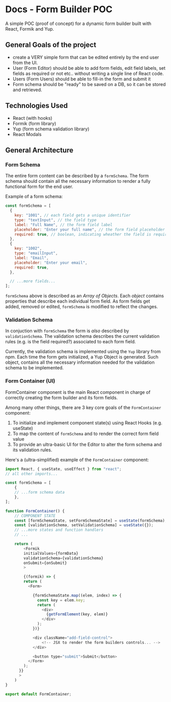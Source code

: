 # Docs - Form Builder POC

A simple POC (proof of concept) for a dynamic form builder built with React, Formik and Yup.

## General Goals of the project

- create a VERY simple form that can be edited entirely by the end user from the UI.
- User (Form Editor) should be able to add form fields, edit field labels, set fields as required or not etc.. without writing a single line of React code.
- Users (Form Users) should be able to fill-in the form and submit it
- Form schema should be "ready" to be saved on a DB, so it can be stored and retrieved.

## Technologies Used

- React (with hooks)
- Formik (form library)
- Yup (form schema validation library)
- React Modals

## General Architecture

### Form Schema

The entire form content can be described by a `formSchema`. The form schema should contain all the necessary information to render a fully functional form for the end user.

Example of a form schema:

```javascript
const formSchema = [
  {
    key: "1001", // each field gets a unique identifier
    type: "textInput", // the field type
    label: "Full Name", // the form field label
    placeholder: "Enter your full name", // the form field placeholder
    required: true, // boolean, indicating wheather the field is required or not
  },
  {
    key: "1002",
    type: "emailInput",
    label: "Email",
    placeholder: "Enter your email",
    required: true,
  },

  // ...more fields...
];
```

`formSchema` above is described as an _Array of Objects_. Each _object_ contains properties that describe each individual form field. As form fields get added, removed or edited, `formSchema` is modified to reflect the changes.

### Validation Schema

In conjuction with `formSchema` the form is _also_ described by `validationSchema`. The validation schema describes the current validation rules (e.g. is the field required?) associated to each form field.

Currently, the validation schema is implemented using the `Yup` library from npm. Each time the form gets initialized, a Yup Object is generated. Such object, contains all the necessary information needed for the validation schema to be implemented.

### Form Container (UI)

FormContainer component is the main React component in charge of correctly creating the form builder and its form fields.

Among many other things, there are 3 key core goals of the `FormContainer` component:

1. To initialize and implement component state(s) using React Hooks (e.g. useState)
2. To map the content of `formSchema` and to render the correct form field value
3. To provide an ultra-basic UI for the Editor to alter the form schema and its validation rules.

Here's a (ultra-simplified) example of the `FormContainer` component:

```Javascript
import React, { useState, useEffect } from "react";
// all other imports...

const formSchema = [
    {
    // ...form schema data
    },
];

function FormContainer() {
    // COMPONENT STATE
    const [formSchemaState, setFormSchemaState] = useState(formSchema);
    const [validationSchema, setValidationSchema] = useState({});
    // ...more states and function handlers
    // ...

    return (
        <Formik
        initialValues={formData}
        validationSchema={validationSchema}
        onSubmit={onSubmit}
        >

        {(formik) => {
        return (
          <Form>

            {formSchemaState.map((elem, index) => {
              const key = elem.key;
              return (
                <div>
                  {getFormElement(key, elem)}
                </div>
              );
            })}

            <div className="add-field-control">
                <!-- JSX to render the form builders controls... -->   
            </div>

            <button type="submit">Submit</button>
          </Form>
        );
      }}
      >
    )
}

export default FormContainer;

```
